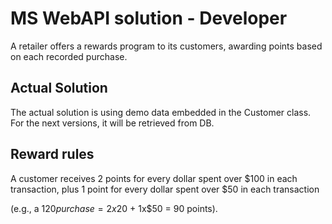 # MS WebAPI solution - Developer

A retailer offers a rewards program to its customers, awarding points based on each recorded purchase.

## Actual Solution
The actual solution is using demo data embedded in the Customer class.
For the next versions, it will be retrieved from DB.

## Reward rules

A customer receives 2 points for every dollar spent over $100 in each transaction, plus 1 point for every dollar spent over $50 in each transaction

(e.g., a $120 purchase = 2x$20 + 1x$50 = 90 points).